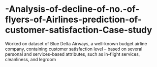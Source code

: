 # -Analysis-of-decline-of-no.-of-flyers-of-Airlines-prediction-of-customer-satisfaction-Case-study
Worked on dataset of Blue Delta Airways, a well-known budget airline company, containing customer satisfaction level – based on several personal and services-based attributes, such as in-flight services, cleanliness, and legroom
